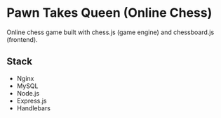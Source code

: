 # Pawn Takes Queen (Online Chess)

Online chess game built with chess.js (game engine) and chessboard.js (frontend).

## Stack
* Nginx
* MySQL
* Node.js
* Express.js
* Handlebars